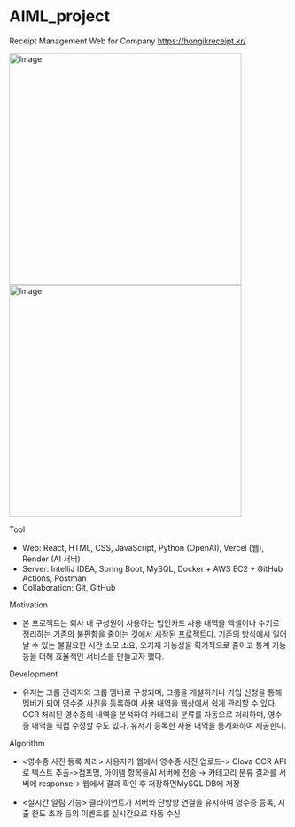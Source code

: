 # AIML_project

Receipt Management Web for Company
https://hongikreceipt.kr/

<img width="419" alt="Image" src="https://github.com/user-attachments/assets/aada196f-5e5d-4ade-a9c2-6970589d8032" />
<img width="419" alt="Image" src="https://github.com/user-attachments/assets/ea6b9fb7-8f03-4db6-9c06-c64ae08c0ecb" />

Tool
- Web: React, HTML, CSS, JavaScript, Python (OpenAI), Vercel (웹), Render (AI 서버)
- Server: IntelliJ IDEA,  Spring Boot, MySQL, Docker + AWS EC2 + GitHub Actions, Postman
- Collaboration: Git, GitHub

Motivation
- 본 프로젝트는 회사 내 구성원이 사용하는 법인카드 사용 내역을 엑셀이나 수기로 정리하는 기존의 불편함을 줄이는 것에서 시작된 프로젝트다. 기존의 방식에서 일어날 수 있는 불필요한 시간 소모 소요, 오기재 가능성을 획기적으로 줄이고 통계 기능 등을 더해 효율적인 서비스를 만들고자 했다.

Development
- 유저는 그룹 관리자와 그룹 멤버로 구성되며, 그룹을 개설하거나 가입 신청을 통해 멤버가 되어 영수증 사진을 등록하여 사용 내역을 웹상에서 쉽게 관리할 수 있다. OCR 처리된 영수증의 내역을 분석하여 카테고리 분류를 자동으로 처리하며, 영수증 내역을 직접 수정할 수도 있다. 유저가 등록한 사용 내역을 통계화하여 제공한다.

Algorithm
- <영수증 사진 등록 처리>
사용자가 웹에서 영수증 사진 업로드->
Clova OCR API로 텍스트 추출->점포명, 아이템 항목을AI 서버에 전송 → 카테고리 분류 결과를 서버에 response->
웹에서 결과 확인 후 저장하면MySQL DB에 저장

- <실시간 알림 기능> 
클라이언트가 서버와 단방향 연결을 유지하여 영수증 등록, 지출 한도 초과 등의 이벤트를 실시간으로 자동 수신
